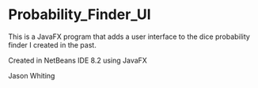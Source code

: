 # Probability_Finder_UI

This is a JavaFX program that adds a user interface to the dice probability finder I created in the past.

Created in NetBeans IDE 8.2 using JavaFX

Jason Whiting
